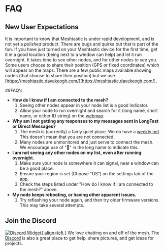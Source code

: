 # FAQ

## New User Expectations
It is important to know that Meshtastic is under rapid development, and is not yet a *polished* product. There are bugs and quirks but that is part of the fun. If you have just turned on your Meshtastic device for the first time, get it in a good location (being next to a window can help) and let it run overnight. It takes time to see other nodes, and for other nodes to see you. Some users choose to share their position (GPS or fixed coordinates) which will appear on the maps. There are a few public maps available showing nodes (that choose to share their position) but we use [https://meshtastic.davekeogh.com/](https://meshtastic.davekeogh.com/).


##FAQ's

* **How do I know if I am connected to the mesh?**
    1. Seeing other nodes appear in your node list is a good indicator.
    1. Allow your node to run overnight and search for it (long name, short name, or either ID string) on the [webmap](https://meshtastic.davekeogh.com/).
* **Why am I not getting any responses to my messages sent in LongFast or Direct Messages?**
    1. The mesh is (currently) a fairly quiet place. We do have a [weekly net](/meshtastic/#weekly-net). This doesn't mean that you are not connected.
    1. Many nodes are unmonitored and just serve to connect the mesh. We encourage use of "📵" in the long name to indicate this.
* **I am not seeing any other nodes on my list, even after running overnight.**
    1. Make sure your node is somewhere it can signal, near a window can be a good place.
    1. Ensure your region is set (Choose "US") on the settings tab of the app.
    1. Check the steps listed under "How do I know if I am connected to the mesh?" above.
* **My node keeps rebooting, or having other apparent issues.**
    1. Try reflashing your node again, and then try older firmware versions. This may take several attempts.


## Join the Discord
[![Discord Widget](https://discord.com/api/guilds/1291139029814739084/widget.png?style=banner2){ align=left }](https://discord.gg/ANvUg3AyZt)
We love chatting on and off of the mesh. The [Discord](https://discord.gg/ANvUg3AyZt) is also a great place to get help, share pictures, and get ideas for projects.
<br/>
<br/>
<br/>